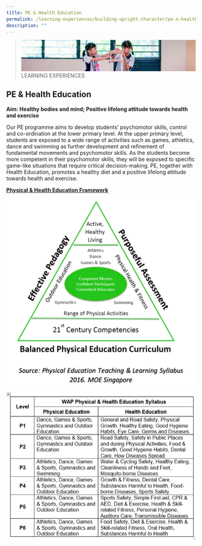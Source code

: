 ```yaml
---
title: PE & Health Education
permalink: /learning-experiences/building-upright-character/pe-n-health-education/
description: ""
---
```

>![](/images/Learning%20Experiences/learning-experiences_banner.jpg)
>LEARNING EXPERIENCES

## PE & Health Education

**Aim: Healthy bodies and mind; Positive lifelong attitude towards health and exercise**

  

Our PE programme aims to develop students’ psychomotor skills, control and co-ordination at the lower primary level. At the upper primary level, students are exposed to a wide range of activities such as games, athletics, dance and swimming as further development and refinement of fundamental movements and psychomotor skills. As the students become more competent in their psychomotor skills, they will be exposed to specific game-like situations that require critical decision-making. PE, together with Health Education, promotes a healthy diet and a positive lifelong attitude towards health and exercise.


**<u>Physical & Health Education Framework</u>**

![](/images/Learning%20Experiences/PE%20and%20Health%201.png)

![](/images/Learning%20Experiences/PE%20and%20Health%202.png)
